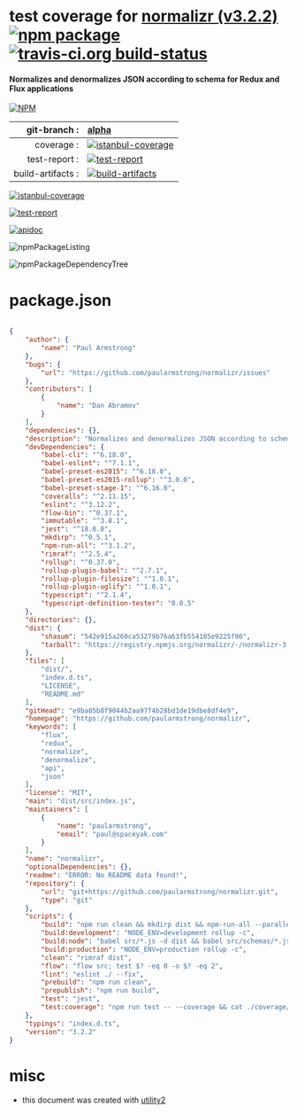 # test coverage for  [normalizr (v3.2.2)](https://github.com/paularmstrong/normalizr)  [![npm package](https://img.shields.io/npm/v/npmtest-normalizr.svg?style=flat-square)](https://www.npmjs.org/package/npmtest-normalizr) [![travis-ci.org build-status](https://api.travis-ci.org/npmtest/node-npmtest-normalizr.svg)](https://travis-ci.org/npmtest/node-npmtest-normalizr)
#### Normalizes and denormalizes JSON according to schema for Redux and Flux applications

[![NPM](https://nodei.co/npm/normalizr.png?downloads=true)](https://www.npmjs.com/package/normalizr)

| git-branch : | [alpha](https://github.com/npmtest/node-npmtest-normalizr/tree/alpha)|
|--:|:--|
| coverage : | [![istanbul-coverage](https://npmtest.github.io/node-npmtest-normalizr/build/coverage.badge.svg)](https://npmtest.github.io/node-npmtest-normalizr/build/coverage.html/index.html)|
| test-report : | [![test-report](https://npmtest.github.io/node-npmtest-normalizr/build/test-report.badge.svg)](https://npmtest.github.io/node-npmtest-normalizr/build/test-report.html)|
| build-artifacts : | [![build-artifacts](https://npmtest.github.io/node-npmtest-normalizr/glyphicons_144_folder_open.png)](https://github.com/npmtest/node-npmtest-normalizr/tree/gh-pages/build)|

[![istanbul-coverage](https://npmtest.github.io/node-npmtest-normalizr/build/screenCapture.buildCustomOrg.browser.coverage.html.png)](https://npmtest.github.io/node-npmtest-normalizr/build/coverage.html/index.html)

[![test-report](https://npmtest.github.io/node-npmtest-normalizr/build/screenCapture.buildCustomOrg.browser.%252Fhome%252Ftravis%252Fbuild%252Fnpmtest%252Fnode-npmtest-normalizr%252Ftmp%252Fbuild%252Ftest-report.html.png)](https://npmtest.github.io/node-npmtest-normalizr/build/test-report.html)

[![apidoc](https://npmdoc.github.io/node-npmdoc-normalizr/build/screenCapture.buildApidoc.browser.%252Fhome%252Ftravis%252Fbuild%252Fnpmdoc%252Fnode-npmdoc-normalizr%252Ftmp%252Fbuild%252Fapidoc.html.png)](https://npmdoc.github.io/node-npmdoc-normalizr/build/apidoc.html)

![npmPackageListing](https://npmtest.github.io/node-npmtest-normalizr/build/screenCapture.npmPackageListing.svg)

![npmPackageDependencyTree](https://npmtest.github.io/node-npmtest-normalizr/build/screenCapture.npmPackageDependencyTree.svg)



# package.json

```json

{
    "author": {
        "name": "Paul Armstrong"
    },
    "bugs": {
        "url": "https://github.com/paularmstrong/normalizr/issues"
    },
    "contributors": [
        {
            "name": "Dan Abramov"
        }
    ],
    "dependencies": {},
    "description": "Normalizes and denormalizes JSON according to schema for Redux and Flux applications",
    "devDependencies": {
        "babel-cli": "^6.18.0",
        "babel-eslint": "^7.1.1",
        "babel-preset-es2015": "^6.18.0",
        "babel-preset-es2015-rollup": "^3.0.0",
        "babel-preset-stage-1": "^6.16.0",
        "coveralls": "^2.11.15",
        "eslint": "^3.12.2",
        "flow-bin": "^0.37.1",
        "immutable": "^3.8.1",
        "jest": "^18.0.0",
        "mkdirp": "^0.5.1",
        "npm-run-all": "^3.1.2",
        "rimraf": "^2.5.4",
        "rollup": "^0.37.0",
        "rollup-plugin-babel": "^2.7.1",
        "rollup-plugin-filesize": "^1.0.1",
        "rollup-plugin-uglify": "^1.0.1",
        "typescript": "^2.1.4",
        "typescript-definition-tester": "0.0.5"
    },
    "directories": {},
    "dist": {
        "shasum": "542e915a260ca53279b76a63fb554185e9225f90",
        "tarball": "https://registry.npmjs.org/normalizr/-/normalizr-3.2.2.tgz"
    },
    "files": [
        "dist/",
        "index.d.ts",
        "LICENSE",
        "README.md"
    ],
    "gitHead": "e9ba85b8f9044b2aa97f4b28bd1de19dbe8df4e9",
    "homepage": "https://github.com/paularmstrong/normalizr",
    "keywords": [
        "flux",
        "redux",
        "normalize",
        "denormalize",
        "api",
        "json"
    ],
    "license": "MIT",
    "main": "dist/src/index.js",
    "maintainers": [
        {
            "name": "paularmstrong",
            "email": "paul@spaceyak.com"
        }
    ],
    "name": "normalizr",
    "optionalDependencies": {},
    "readme": "ERROR: No README data found!",
    "repository": {
        "url": "git+https://github.com/paularmstrong/normalizr.git",
        "type": "git"
    },
    "scripts": {
        "build": "npm run clean && mkdirp dist && npm-run-all --parallel build:development build:production build:node",
        "build:development": "NODE_ENV=development rollup -c",
        "build:node": "babel src/*.js -d dist && babel src/schemas/*.js -d dist",
        "build:production": "NODE_ENV=production rollup -c",
        "clean": "rimraf dist",
        "flow": "flow src; test $? -eq 0 -o $? -eq 2",
        "lint": "eslint ./ --fix",
        "prebuild": "npm run clean",
        "prepublish": "npm run build",
        "test": "jest",
        "test:coverage": "npm run test -- --coverage && cat ./coverage/lcov.info | coveralls"
    },
    "typings": "index.d.ts",
    "version": "3.2.2"
}
```



# misc
- this document was created with [utility2](https://github.com/kaizhu256/node-utility2)
